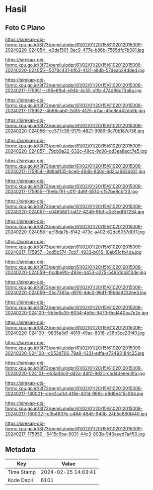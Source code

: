 # Hasil

## Foto C Plano

https://sirekap-obj-formc.kpu.go.id/3f73/pemilu/pdpr/61/02/01/20/15/6102012015009-20240220-024054--e0de1501-8ec9-477e-b86b-7565dfc7b081.jpg

https://sirekap-obj-formc.kpu.go.id/3f73/pemilu/pdpr/61/02/01/20/15/6102012015009-20240220-024055--5079c431-bfb3-4121-a8db-57deab24dded.jpg

https://sirekap-obj-formc.kpu.go.id/3f73/pemilu/pdpr/61/02/01/20/15/6102012015009-20240217-175951--c95e6fb4-e94b-4c55-a1fb-474d98c73a8a.jpg

https://sirekap-obj-formc.kpu.go.id/3f73/pemilu/pdpr/61/02/01/20/15/6102012015009-20240217-175952--4b96cab0-2d35-4125-b7ac-45c8ed42db5b.jpg

https://sirekap-obj-formc.kpu.go.id/3f73/pemilu/pdpr/61/02/01/20/15/6102012015009-20240220-024056--ce377c38-9175-4821-9989-6c70b187ef38.jpg

https://sirekap-obj-formc.kpu.go.id/3f73/pemilu/pdpr/61/02/01/20/15/6102012015009-20240220-024057--79cb9a22-632c-49cc-9c08-cd3ea8ecc7e5.jpg

https://sirekap-obj-formc.kpu.go.id/3f73/pemilu/pdpr/61/02/01/20/15/6102012015009-20240217-175954--988a8f35-bce6-464b-850d-6d2ca683d631.jpg

https://sirekap-obj-formc.kpu.go.id/3f73/pemilu/pdpr/61/02/01/20/15/6102012015009-20240217-175955--f9e6c791-c01f-4d9f-8514-cf57be8cbf23.jpg

https://sirekap-obj-formc.kpu.go.id/3f73/pemilu/pdpr/61/02/01/20/15/6102012015009-20240220-024057--c0465801-b412-4249-9fdf-a0e3edf67264.jpg

https://sirekap-obj-formc.kpu.go.id/3f73/pemilu/pdpr/61/02/01/20/15/6102012015009-20240220-024058--ac18da7b-6142-473c-a402-62de6057d0f7.jpg

https://sirekap-obj-formc.kpu.go.id/3f73/pemilu/pdpr/61/02/01/20/15/6102012015009-20240217-175957--3cd5b574-7cb7-4933-b015-10eb51cfb4da.jpg

https://sirekap-obj-formc.kpu.go.id/3f73/pemilu/pdpr/61/02/01/20/15/6102012015009-20240220-024059--0cdbe9fa-493e-4453-a275-54951db813de.jpg

https://sirekap-obj-formc.kpu.go.id/3f73/pemilu/pdpr/61/02/01/20/15/6102012015009-20240220-024059--25c7365a-d976-4dc0-9641-19b6a9232ee3.jpg

https://sirekap-obj-formc.kpu.go.id/3f73/pemilu/pdpr/61/02/01/20/15/6102012015009-20240220-024100--5b5e6a35-8034-4b9d-9473-9cd440ba7e2e.jpg

https://sirekap-obj-formc.kpu.go.id/3f73/pemilu/pdpr/61/02/01/20/15/6102012015009-20240220-024100--9835a3d1-4819-49ac-8318-e36b3ce20f40.jpg

https://sirekap-obj-formc.kpu.go.id/3f73/pemilu/pdpr/61/02/01/20/15/6102012015009-20240220-024100--c053d706-79a8-4231-adfa-a72493184c25.jpg

https://sirekap-obj-formc.kpu.go.id/3f73/pemilu/pdpr/61/02/01/20/15/6102012015009-20240220-024101--e53a43c8-d42a-44f0-9d2c-cbd4deeec6fa.jpg

https://sirekap-obj-formc.kpu.go.id/3f73/pemilu/pdpr/61/02/01/20/15/6102012015009-20240217-180001--cbe2ca0d-4f8e-431d-966c-d9d8e415c064.jpg

https://sirekap-obj-formc.kpu.go.id/3f73/pemilu/pdpr/61/02/01/20/15/6102012015009-20240217-180002--e3b4637b-c484-4945-943b-24b5e880f440.jpg

https://sirekap-obj-formc.kpu.go.id/3f73/pemilu/pdpr/61/02/01/20/15/6102012015009-20240217-175950--6415c9ba-9031-44c3-803b-940aeed7a450.jpg


## Metadata

| Key        | Value               |
| ---------- | ------------------- |
| Time Stamp | 2024-02-25 14:03:41 |
| Kode Dapil | 6101                |



